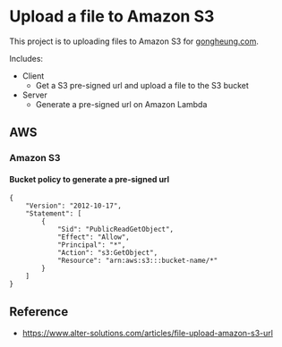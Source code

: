 # Upload a file to Amazon S3

This project is to uploading files to Amazon S3 for [gongheung.com](https://gongheung.com).

Includes:
- Client
  - Get a S3 pre-signed url and upload a file to the S3 bucket
- Server
  - Generate a pre-signed url on Amazon Lambda
 
## AWS

### Amazon S3
#### Bucket policy to generate a pre-signed url
```
{
    "Version": "2012-10-17",
    "Statement": [
        {
            "Sid": "PublicReadGetObject",
            "Effect": "Allow",
            "Principal": "*",
            "Action": "s3:GetObject",
            "Resource": "arn:aws:s3:::bucket-name/*"
        }
    ]
}
```

## Reference
- https://www.alter-solutions.com/articles/file-upload-amazon-s3-url
